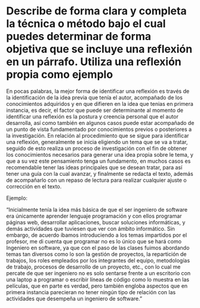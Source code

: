 # Describe de forma clara y completa la técnica o método bajo el cual puedes determinar de forma objetiva que se incluye una reflexión en un párrafo. Utiliza una reflexión propia como ejemplo

En pocas palabras, la mejor forma de identificar una reflexión es través de la identificación de la idea previa que tenía el autor, acompañado de los conocimientos adquiridos y en que difieren en la idea que tenias en primera instancia, es decir, el factor que puede ser determinante al momento de identificar una reflexión es la postura y creencia personal que el autor desarrolla, así como también en algunos casos puede estar acompañado de un punto de vista fundamentado por conocimientos previos o posteriores a la investigación. En relación al procedimiento que se sigue para identificar una reflexión, generalmente se inicia eligiendo un tema que se va a tratar, seguido de esto realiza un proceso de investigación con el fin de obtener los conocimientos necesarios para generar una idea propia sobre le tema, y que a su vez este pensamiento tenga un fundamento, en muchos casos es recomendable tener las ideas principales que se desean tratar, para así tener una guía con la cual avanzar, y finalmente se redacta el texto, además de acompañarlo con un repaso de lectura para realizar cualquier ajuste o corrección en el texto.

Ejemplo:

“Inicialmente tenía la idea más básica de que el ser ingeniero de software era únicamente aprender lenguaje programación y con ellos programar páginas web, desarrollar aplicaciones, buscar soluciones informáticas, y demás actividades que tuviesen que ver con ámbito informático. Sin embargo, de acuerdo íbamos introduciendo a los temas impartidos por el profesor, me di cuenta que programar no es lo único que se hará como Ingeniero en software, ya que  con el paso de las clases fuimos abordando temas tan diversos como lo son la gestión de proyectos, la repartición de trabajos, los roles empleados por los integrantes del equipo, metodologías de trabajo, procesos de desarrollo de un proyecto, etc., con lo cual me percate de que ser ingeniero no es solo sentarse frente a un escritorio con una laptop a programar o escribir líneas de código como lo muestra en las películas, que en parte es verdad, pero también engloba aspectos que en primera instancia parecieran no tener ningún tipo de relación con las actividades que desempeña un ingeniero de software.”

